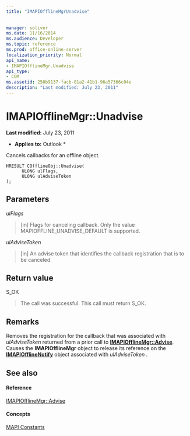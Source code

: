 ```yaml
---
title: "IMAPIOfflineMgrUnadvise"
 
 
manager: soliver
ms.date: 11/16/2014
ms.audience: Developer
ms.topic: reference
ms.prod: office-online-server
localization_priority: Normal
api_name:
- IMAPIOfflineMgr.Unadvise
api_type:
- COM
ms.assetid: 250b9137-facb-81a2-41b1-96a57366c04e
description: "Last modified: July 23, 2011"
---
```


# IMAPIOfflineMgr::Unadvise

 **Last modified:** July 23, 2011 
  
 * **Applies to:** Outlook * 
  
Cancels callbacks for an offline object.
  
```
HRESULT COfflineObj::Unadvise( 
      ULONG ulFlags, 
      ULONG ulAdviseToken 
);
```

## Parameters

 _ulFlags_
  
> [in] Flags for canceling callback. Only the value MAPIOFFLINE_UNADVISE_DEFAULT is supported.
    
 _ulAdviseToken_
  
> [in] An advise token that identifies the callback registration that is to be canceled. 
    
## Return value

S_OK
  
> The call was successful. This call must return S_OK.
    
## Remarks

Removes the registration for the callback that was associated with  *ulAdviseToken*  returned from a prior call to **[IMAPIOfflineMgr::Advise](imapiofflinemgr-advise.md)**. Causes the **IMAPIOfflineMgr** object to release its reference on the **[IMAPIOfflineNotify](imapiofflinenotifyiunknown.md)** object associated with  *ulAdviseToken*  . 
  
## See also

#### Reference

[IMAPIOfflineMgr::Advise](imapiofflinemgr-advise.md)
#### Concepts

[MAPI Constants](mapi-constants.md)

